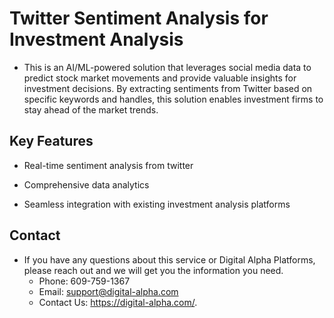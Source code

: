 # Twitter Sentiment Analysis for Investment Analysis 

- This is an AI/ML-powered solution that leverages social media data to predict stock market movements and provide valuable insights for investment decisions. By extracting sentiments from Twitter based on specific keywords and handles, this solution enables investment firms to stay ahead of the market trends. 


## Key Features

- Real-time sentiment analysis from twitter

- Comprehensive data analytics

- Seamless integration with existing investment analysis platforms


## Contact

-  If you have any questions about this service or Digital Alpha Platforms, please reach out and we will get you the information you need.
    -   Phone: 609-759-1367 
    -   Email:  support@digital-alpha.com 
    -   Contact Us: https://digital-alpha.com/.
